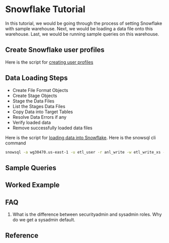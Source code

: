 # Snowflake Tutorial
In this tutorial, we would be going through the process of setting Snowflake with sample warehouse. Next, we would be loading a data file onto this warehouse. Last, we would be running sample queries on this warehouse.

## Create Snowflake user profiles

Here is the script for [creating user profiles](scripts/user_profiles.sql)

## Data Loading Steps

* Create File Format Objects 
* Create Stage Objects 
* Stage the Data Files 
* List the Stages Data Files 
* Copy Data into Target Tables 
* Resolve Data Errors if any 
* Verify loaded data 
* Remove successfully loaded data files 

Here is the script for [loading data into Snowflake](scripts/data_loading.sql). Here is the snowsql cli command 

```bash
snowsql -a wg30470.us-east-1 -u etl_user -r anl_write -w etl_write_xs -d sflk_s -s dim	
```

## Sample Queries


## Worked Example


## FAQ

1. What is the difference between securityadmin and sysadmin roles. Why do we get a sysadmin default.

## Reference
